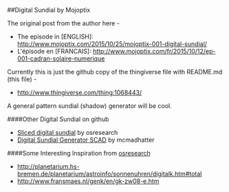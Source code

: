 ##Digital Sundial by Mojoptix

The original post from the author here - 
* The episode in [ENGLISH]: http://www.mojoptix.com/2015/10/25/mojoptix-001-digital-sundial/
* L'épisode en [FRANCAIS]: http://www.mojoptix.com/fr/2015/10/12/ep-001-cadran-solaire-numerique

Currently this is just the github copy of the thingiverse file with README.md (this file) -
* http://www.thingiverse.com/thing:1068443/

A general pattern sundial (shadow) generator will be cool.

####Other Digital Sundial on github
* [Sliced digital sundial](https://github.com/osresearch/gnomon) by osresearch
* [Digital Sundial Generator SCAD](https://gist.github.com/mcmadhatter/63ac565c92e911a6d0f9) by mcmadhatter

####Some Interesting Inspiration from [osresearch](https://github.com/osresearch/gnomon#inspiration)
* http://planetarium.hs-bremen.de/planetarium/astroinfo/sonnenuhren/digitalk.htm#total
* http://www.fransmaes.nl/genk/en/gk-zw08-e.htm
